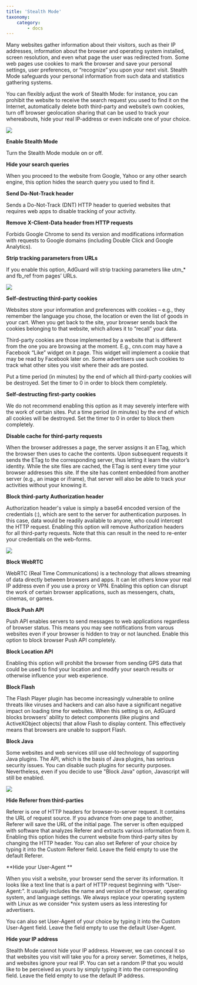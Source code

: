 ```yaml
---
title: 'Stealth Mode'
taxonomy:
    category:
        - docs
---
```


Many websites gather information about their visitors, such as their IP addresses, information about the browser and operating system installed, screen resolution, and even what page the user was redirected from. Some web pages use cookies to mark the browser and save your personal settings, user preferences, or “recognize” you upon your next visit. Stealth Mode safeguards your personal information from such data and statistics gathering systems.

You can flexibly adjust the work of Stealth Mode: for instance, you can prohibit the website to receive the search request you used to find it on the Internet, automatically delete both third-party and website’s own cookies, turn off browser geolocation sharing that can be used to track your whereabouts, hide your real IP-address or even indicate one of your choice.

![](win10-05.png)

**Enable Stealth Mode**

Turn the Stealth Mode module on or off.

**Hide your search queries**

When you proceed to the website from Google, Yahoo or any other search engine, this option hides the search query you used to find it.

**Send Do-Not-Track header**

Sends a Do-Not-Track (DNT) HTTP header to queried websites that requires web apps to disable tracking of your activity.

**Remove X-Client-Data header from HTTP requests**

Forbids Google Chrome to send its version and modifications information with requests to Google domains (including Double Click and Google Analytics).

**Strip tracking parameters from URLs**

If you enable this option, AdGuard will strip tracking parameters like utm_* and fb_ref from pages’ URLs.

![](win10_stealth.png)

**Self-destructing third-party cookies**

Websites store your information and preferences with cookies – e.g., they remember the language you chose, the location or even the list of goods in your cart. When you get back to the site, your browser sends back the cookies belonging to that website, which allows it to “recall” your data.

Third-party cookies are those implemented by a website that is different from the one you are browsing at the moment. E.g., cnn.com may have a Facebook “Like” widget on it page. This widget will implement a cookie that may be read by Facebook later on. Some advertisers use such cookies to track what other sites you visit where their ads are posted.

Put a time period (in minutes) by the end of which all third-party cookies will be destroyed. Set the timer to 0 in order to block them completely.

**Self-destructing first-party cookies**

We do not recommend enabling this option as it may severely interfere with the work of certain sites.
Put a time period (in minutes) by the end of which all cookies will be destroyed. Set the timer to 0 in order to block them completely.

**Disable cache for third-party requests**

When the browser addresses a page, the server assigns it an ETag, which the browser then uses to cache the contents. Upon subsequent requests it sends the ETag to the corresponding server, thus letting it learn the visitor’s identity. While the site files are cached, the ETag is sent every time your browser addresses this site. If the site has content embedded from another server (e.g., an image or iframe), that server will also be able to track your activities without your knowing it.

**Block third-party Authorization header**

Authorization header's value is simply a base64 encoded version of the credentials (<username>:<password>), which are sent to the server for authentication purposes. In this case, data would be readily available to anyone, who could intercept the HTTP request. Enabling this option will remove Authorization headers for all third-party requests. Note that this can result in the need to re-enter your credentials on the web-forms.

![](win10_stealth_2.png)

**Block WebRTC**

WebRTC (Real Time Communications) is a technology that allows streaming of data directly between browsers and apps. It can let others know your real IP address even if you use a proxy or VPN.
Enabling this option can disrupt the work of certain browser applications, such as messengers, chats, cinemas, or games.

**Block Push API**

Push API enables servers to send messages to web applications regardless of browser status. This means you may see notifications from varous websites even if your browser is hidden to tray or not launched. Enable this option to block browser Push API completely.

**Block Location API**

Enabling this option will prohibit the browser from sending GPS data that could be used to find your location and modify your search results or otherwise influence your web experience.

**Block Flash**

The Flash Player plugin has become increasingly vulnerable to online threats like viruses and hackers and can also have a significant negative impact on loading time for websites. When this setting is on, AdGuard blocks browsers' ability to detect components (like plugins and ActiveXObject objects) that allow Flash to display content. This effectively means that browsers are unable to support Flash.

**Block Java**

Some websites and web services still use old technology of supporting Java plugins. The API, which is the basis of Java plugins, has serious security issues. You can disable such plugins for security purposes. Nevertheless, even if you decide to use "Block Java" option, Javascript will still be enabled.

![](win10_stealth_3.png)

**Hide Referer from third-parties**

Referer is one of HTTP headers for browser-to-server request. It contains the URL of request source. If you advance from one page to another, Referer will save the URL of the initial page. The server is often equipped with software that analyzes Referer and extracts various information from it. Enabling this option hides the current website from third-party sites by changing the HTTP header.
You can also set Referer of your choice by typing it into the Custom Referer field. Leave the field empty to use the default Referer.

**Hide your User-Agent **

When you visit a website, your browser send the server its information. It looks like a text line that is a part of HTTP request beginning with “User-Agent:”. It usually includes the name and version of the browser, operating system, and language settings. We always replace your operating system with Linux as we consider \*nix system users as less interesting for advertisers.

You can also set User-Agent of your choice by typing it into the Custom User-Agent field. Leave the field empty to use the default User-Agent.

**Hide your IP address**

Stealth Mode cannot hide your IP address. However, we can conceal it so that websites you visit will take you for a proxy server. Sometimes, it helps, and websites ignore your real IP.
You can set a random IP that you would like to be perceived as yours by simply typing it into the corresponding field. Leave the field empty to use the default IP address.

